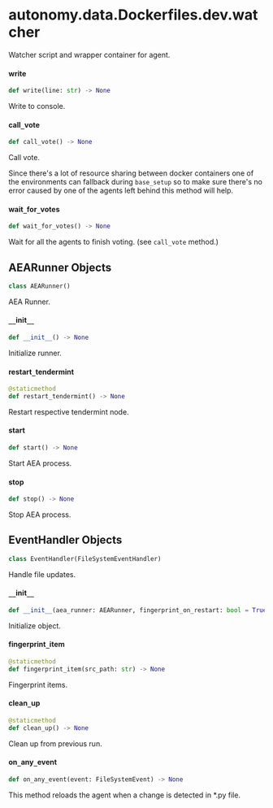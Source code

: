 <a id="autonomy.data.Dockerfiles.dev.watcher"></a>

# autonomy.data.Dockerfiles.dev.watcher

Watcher script and wrapper container for agent.

<a id="autonomy.data.Dockerfiles.dev.watcher.write"></a>

#### write

```python
def write(line: str) -> None
```

Write to console.

<a id="autonomy.data.Dockerfiles.dev.watcher.call_vote"></a>

#### call`_`vote

```python
def call_vote() -> None
```

Call vote.

Since there's a lot of resource sharing between docker containers one of the
environments can fallback during `base_setup` so to make sure there's no error
caused by one of the agents left behind this method will help.

<a id="autonomy.data.Dockerfiles.dev.watcher.wait_for_votes"></a>

#### wait`_`for`_`votes

```python
def wait_for_votes() -> None
```

Wait for all the agents to finish voting. (see `call_vote` method.)

<a id="autonomy.data.Dockerfiles.dev.watcher.AEARunner"></a>

## AEARunner Objects

```python
class AEARunner()
```

AEA Runner.

<a id="autonomy.data.Dockerfiles.dev.watcher.AEARunner.__init__"></a>

#### `__`init`__`

```python
def __init__() -> None
```

Initialize runner.

<a id="autonomy.data.Dockerfiles.dev.watcher.AEARunner.restart_tendermint"></a>

#### restart`_`tendermint

```python
@staticmethod
def restart_tendermint() -> None
```

Restart respective tendermint node.

<a id="autonomy.data.Dockerfiles.dev.watcher.AEARunner.start"></a>

#### start

```python
def start() -> None
```

Start AEA process.

<a id="autonomy.data.Dockerfiles.dev.watcher.AEARunner.stop"></a>

#### stop

```python
def stop() -> None
```

Stop AEA process.

<a id="autonomy.data.Dockerfiles.dev.watcher.EventHandler"></a>

## EventHandler Objects

```python
class EventHandler(FileSystemEventHandler)
```

Handle file updates.

<a id="autonomy.data.Dockerfiles.dev.watcher.EventHandler.__init__"></a>

#### `__`init`__`

```python
def __init__(aea_runner: AEARunner, fingerprint_on_restart: bool = True) -> None
```

Initialize object.

<a id="autonomy.data.Dockerfiles.dev.watcher.EventHandler.fingerprint_item"></a>

#### fingerprint`_`item

```python
@staticmethod
def fingerprint_item(src_path: str) -> None
```

Fingerprint items.

<a id="autonomy.data.Dockerfiles.dev.watcher.EventHandler.clean_up"></a>

#### clean`_`up

```python
@staticmethod
def clean_up() -> None
```

Clean up from previous run.

<a id="autonomy.data.Dockerfiles.dev.watcher.EventHandler.on_any_event"></a>

#### on`_`any`_`event

```python
def on_any_event(event: FileSystemEvent) -> None
```

This method reloads the agent when a change is detected in *.py file.

